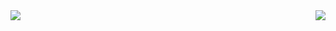 
<img align="right" src="https://visitor-badge.laobi.icu/badge?page_id=haritharao95.haritharao95" />
<img src="https://www.google.com/url?sa=i&url=https%3A%2F%2Fstock.adobe.com%2Fsearch%3Fk%3Danalytics&psig=AOvVaw1lLpzabzwc_vm61AWhgSGS&ust=1721859977055000&source=images&cd=vfe&opi=89978449&ved=0CBQQjRxqFwoTCJi_obSavocDFQAAAAAdAAAAABAE"/>

<!--
**haritharao95/haritharao95** is a ✨ _special_ ✨ repository because its `README.md` (this file) appears on your GitHub profile.

Here are some ideas to get you started:

- 🔭 I’m currently working on ...
- 🌱 I’m currently learning ...
- 👯 I’m looking to collaborate on ...
- 🤔 I’m looking for help with ...
- 💬 Ask me about ...
- 📫 How to reach me: ...
- 😄 Pronouns: ...
- ⚡ Fun fact: ...
-->
